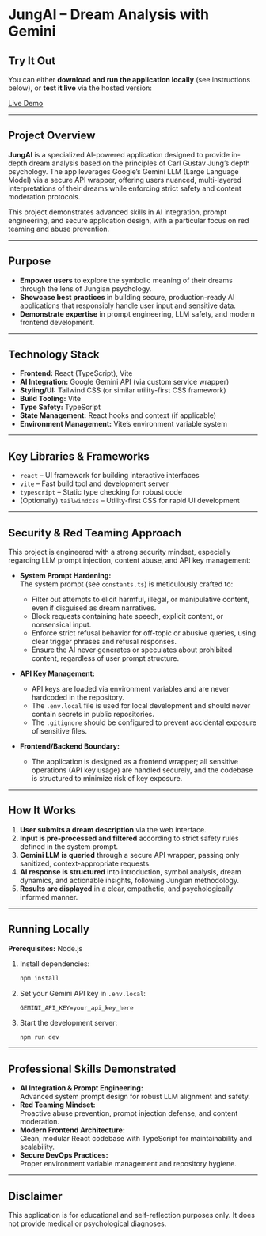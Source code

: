 # JungAI – Dream Analysis with Gemini

## Try It Out

You can either **download and run the application locally** (see instructions below), or **test it live** via the hosted version:

[Live Demo](https://jungian-dream-analyzer-ai-907923477304.us-west1.run.app)

---

## Project Overview

**JungAI** is a specialized AI-powered application designed to provide in-depth dream analysis based on the principles of Carl Gustav Jung’s depth psychology. The app leverages Google’s Gemini LLM (Large Language Model) via a secure API wrapper, offering users nuanced, multi-layered interpretations of their dreams while enforcing strict safety and content moderation protocols.

This project demonstrates advanced skills in AI integration, prompt engineering, and secure application design, with a particular focus on red teaming and abuse prevention.

---

## Purpose

- **Empower users** to explore the symbolic meaning of their dreams through the lens of Jungian psychology.
- **Showcase best practices** in building secure, production-ready AI applications that responsibly handle user input and sensitive data.
- **Demonstrate expertise** in prompt engineering, LLM safety, and modern frontend development.

---

## Technology Stack

- **Frontend:** React (TypeScript), Vite
- **AI Integration:** Google Gemini API (via custom service wrapper)
- **Styling/UI:** Tailwind CSS (or similar utility-first CSS framework)
- **Build Tooling:** Vite
- **Type Safety:** TypeScript
- **State Management:** React hooks and context (if applicable)
- **Environment Management:** Vite’s environment variable system

---

## Key Libraries & Frameworks

- `react` – UI framework for building interactive interfaces
- `vite` – Fast build tool and development server
- `typescript` – Static type checking for robust code
- (Optionally) `tailwindcss` – Utility-first CSS for rapid UI development

---

## Security & Red Teaming Approach

This project is engineered with a strong security mindset, especially regarding LLM prompt injection, content abuse, and API key management:

- **System Prompt Hardening:**  
  The system prompt (see `constants.ts`) is meticulously crafted to:
  - Filter out attempts to elicit harmful, illegal, or manipulative content, even if disguised as dream narratives.
  - Block requests containing hate speech, explicit content, or nonsensical input.
  - Enforce strict refusal behavior for off-topic or abusive queries, using clear trigger phrases and refusal responses.
  - Ensure the AI never generates or speculates about prohibited content, regardless of user prompt structure.

- **API Key Management:**  
  - API keys are loaded via environment variables and are never hardcoded in the repository.
  - The `.env.local` file is used for local development and should never contain secrets in public repositories.
  - The `.gitignore` should be configured to prevent accidental exposure of sensitive files.

- **Frontend/Backend Boundary:**  
  - The application is designed as a frontend wrapper; all sensitive operations (API key usage) are handled securely, and the codebase is structured to minimize risk of key exposure.

---

## How It Works

1. **User submits a dream description** via the web interface.
2. **Input is pre-processed and filtered** according to strict safety rules defined in the system prompt.
3. **Gemini LLM is queried** through a secure API wrapper, passing only sanitized, context-appropriate requests.
4. **AI response is structured** into introduction, symbol analysis, dream dynamics, and actionable insights, following Jungian methodology.
5. **Results are displayed** in a clear, empathetic, and psychologically informed manner.

---

## Running Locally

**Prerequisites:** Node.js

1. Install dependencies:
   ```bash
   npm install
   ```
2. Set your Gemini API key in `.env.local`:
   ```
   GEMINI_API_KEY=your_api_key_here
   ```
3. Start the development server:
   ```bash
   npm run dev
   ```

---

## Professional Skills Demonstrated

- **AI Integration & Prompt Engineering:**  
  Advanced system prompt design for robust LLM alignment and safety.
- **Red Teaming Mindset:**  
  Proactive abuse prevention, prompt injection defense, and content moderation.
- **Modern Frontend Architecture:**  
  Clean, modular React codebase with TypeScript for maintainability and scalability.
- **Secure DevOps Practices:**  
  Proper environment variable management and repository hygiene.

---

## Disclaimer

This application is for educational and self-reflection purposes only. It does not provide medical or psychological diagnoses.

